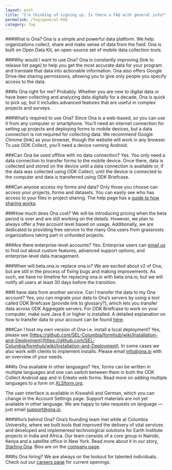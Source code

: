 ```yaml
---
layout: post
title: "I'm thinking of signing up. Is there a FAQ with general info?"
permalink: /faq/general-FAQ
category: faq
---
```


###What is Ona?<a name="whatisona"></a>
Ona is a simple and powerful data platform. We help organizations collect, share and make sense of data from the field. Ona is built on Open Data Kit, an open-source set of mobile data collection tools.

###Why would I want to use Ona?<a name="whyona"></a>
Ona is constantly improving [link to release list page] to help you get the most accurate data for your program and translate that data into actionable information. Ona also offers Google Drive-like sharing permissions, allowing you to give only people you specify access to the data.

###Is Ona right for me?<a name="isonaright"></a>
Probably. Whether you are new to digital data or have been collecting and analyzing data digitally for a decade, Ona is quick to pick up, but it includes advanced features that are useful in complex projects and surveys.

###What’s required to use Ona?<a name="requirements"></a>
Since Ona is a web-based, so you can use it from any computer or smartphone. You’ll need an internet connection for setting up projects and deploying forms to mobile devices, but a data connection is not required for collecting data. We recommend Google Chrome [link] as your browser, though the website will work in any browser. To use ODK Collect, you’ll need a device running Android.

###Can Ona be used offline with no data connection?<a name="offline"></a>
Yes. You only need a data connection to transfer forms to the mobile device. Once there, data is collected and stored on the device until a data connection is available or, if the data was collected using ODK Collect, until the device is connected to the computer and data is transferred using ODK Briefcase.

###Can anyone access my forms and data?<a name="permissions"></a>
Only those you choose can access your projects, forms and datasets. You can easily see who has access to your files in project sharing. The help page has a [guide to how sharing works](http://help.ona.io/faq/what-are-the-share-settings/).

###How much does Ona cost?<a name="cost"></a>
We will be introducing pricing when the beta period is over and are still working on the details. However, we plan to always offer a free account level based on usage. Additionally, we are dedicated to providing free service to the many Ona users from grassroots organizations taking part in unfunded projects.

###Are there enterprise-level accounts?<a name="enterprise"></a>
Yes. Enterprise users can [email us](info@ona.io) to find out about custom features, advanced support options, and enterprise-level data management.

###When will beta.ona.io replace ona.io?<a name="beta"></a>
We are excited about v2 of Ona, but are still in the process of fixing bugs and making improvements. As such, we have no timeline for replacing ona.io with beta.ona.io, but we will notify all users at least 30 days before the transition.

###I have data from another service. Can I transfer the data to my Ona account?<a name="transferdata"></a>
Yes, you can migrate your data to Ona’s servers by using a tool called ODK Briefcase [provide link to glossary?], which lets you transfer data across ODK Aggregate servers. For ODK Briefcase to work on your computer, make sure Java 6 or higher is installed. A detailed explanation on how to transfer data to your account can be found [here](http://help.ona.io/faq/odk-briefcase/).

###Can I host my own version of Ona i.e. install a local deployment?<a name="localdeploy"></a>
Yes, please see [https://github.com/SEL-Columbia/formhub/wiki/Installation-and-Deployment](https://github.com/SEL-Columbia/formhub/wiki/Installation-and-Deployment). In some cases we also work with clients to implement installs. Please email [info@ona.io](mailto:info@ona.io) with an overview of your needs.

###Is Ona available in other languages?<a name="language"></a>
Yes, forms can be written in multiple languages and one can switch between them in both the ODK Collect Android app and in Enketo web forms. Read more on adding multiple languages to a form on [XLSform.org](http://xlsform.org/#language).

The user interface is available in Kiswahili and German, which you can change in the Account Settings page. Support materials are not yet available in other language. We are happy to take requests on language — just email [support@ona.io](support@ona.io).

###Who’s behind Ona?<a name="team"></a>
Ona’s founding team met while at Columbia University, where we built tools that improved the delivery of vital services and developed and implemented technological solutions for Earth Institute projects in India and Africa. Our team consists of a core group in Nairobi, Kenya and a satellite office in New York. Read more about it in our story, [Starting Ona](http://blog.ona.io/general/2014/05/21/starting-ona.html). Bios are on the [company page](http://company.ona.io/).

###Is Ona hiring?<a name="hiring"></a>
We are always on the lookout for talented individuals. Check out our [careers page](http://company.ona.io/careers.html) for current openings.